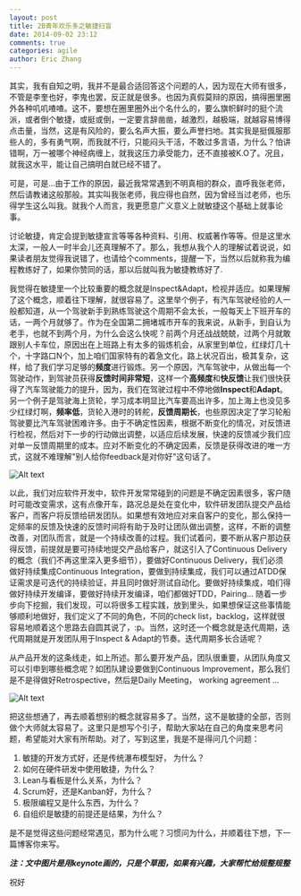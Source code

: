 ```yaml
---
layout: post
title: 2B青年欢乐多之敏捷扫盲
date: 2014-09-02 23:12
comments: true
categories: agile
author: Eric Zhang
---
```


其实，我有自知之明，我并不是最合适回答这个问题的人，因为现在大师有很多，不管是李奎也好，李鬼也罢，反正就是很多。也因为真假莫辩的原因，搞得圈里圈外各种叽叽喳喳。这不，要想在圈里圈外出个名什么的，要么旗帜鲜时的挺个流派，或者倒个敏捷，或挺或倒，一定要言辞凿凿，越激烈，越极端，就越容易博得点击量，当然，这是有风险的，要么名声大振，要么声誉扫地。其实我是挺偑服那些人的，多有勇气啊，而我就不行，只能闷头干活，不敢过多言语，为什么？怕讲错啊，万一被哪个神经病缠上，就我这压力承受能力，还不直接被K.O了。况且，就我这水平，能让自己搞明白就已经不错了。

可是，可是...由于工作的原因，最近我常常遇到不明真相的群众，直呼我张老师，然后请教诸这般那般。其实叫我张老师，我应得也自然，因为曾经当过老师，也乐得学生这么叫我。就我个人而言，我更愿意广义意义上就敏捷这个基础上就事论事。

讨论敏捷，肯定会提到敏捷宣言等等各种资料、引用、权威著作等等。但是这里水太深，一般人一时半会儿还真理解不了。那么，我想从我个人的理解试着说说，如果读者朋友觉得我说错了，也请给个comments，提醒一下，当然以后就称我为编程教练好了，如果你赞同的话，那以后就叫我为敏捷教练好了.

我觉得在敏捷里一个比较重要的概念就是Inspect&Adapt，检视并适应。如果理解了这个概念，顺着往下理解，就很容易了。这里举个例子，有汽车驾驶经验的人一般都知道，从一个驾驶新手到熟练驾驶这个周期不会太长，一般每天上下班开车的话，一两个月就够了。作为在全国第二拥堵城市开车的我来说，从新手，到自认为老手，也就不到两个月，为什么会这么快呢？前两个月还战战兢兢，过两个月就敢跟别人卡车位，原因出在上班路上有太多的锻炼机会，从家里到单位，红绿灯几十个，十字路口N个，加上咱们国家特有的着急文化，路上状况百出，极其复杂，这样，给了我们学习足够的**频度**进行锻炼。另一个原因，汽车驾驶中，从做出每一个驾驶动作，到驾驶员获得**反馈时间非常短**，这样一个**高频度**和**快反馈**让我们很快获得了汽车驾驶能力的提升，因为，我们在驾驶过程中不停地做**Inspect**和**Adapt**。另一个例子是驾驶海上货轮，学习成本明显比汽车要高出许多，加上海上也没见多少红绿灯啊，**频率低**，货轮入港时的转舵，**反馈周期长**，也些原因决定了学习轮船驾驶要比汽车驾驶困难许多。由于不确定性因素，根据不断变化的情况，对反馈进行检视，然后对下一步的行动做出调整，以适应后续发展，快速的反馈减少我们应对单一反馈周期里的成本。应对不断变化的不确定因素，反馈是获得改进的唯一方式，这就不难理解"别人给你feedback是对你好"这句话了。

![Alt text](/images/2014-09-02-talk-about-agile/inspect_adapt_cycle.png "Inspect & Adapt")

以此，我们对应软件开发中，软件开发常常碰到的问题是不确定因素很多，客户随时可能改变需求，这有点像开车，路况总是处在变化中，软件研发团队提交产品给客户，而客户将反馈给研发团队。如果想有效地应对来自客户的变化，那么保持一定频率的反馈及快速的反馈时间将有助于及时让团队做出调整，这样，不断的调整改善，对团队而言，就是一个持续改善的过程。我们试着问，要不断从客户那边获得反馈，前提就是要可持续地提交产品给客户，就这引入了Continuous Delivery的概念（我们不再这里深入更多细节），要做好Continuous Delivery，我们必须做好持续集成Continuous Integration，要做到持续集成，我们可以通过ATDD保证需求是可迭代的持续验证，并且同时做好测试自动化。要做好持续集成，咱们得做好持续开发编译，要做好持续开发编译，咱们都做好TDD，Pairing... 随着一步步向下挖掘，我们发现，可以将很多工程实践，放到里头，如果想保证这些事情能够顺利地做好，我们定义了不同的角色，不同的check list，backlog，这样就很容易地顺着这个思路去自圆其说了，:p。当然，这时还一个概念就是迭代周期，迭代周期就是开发团队用于Inspect & Adapt的节奏。迭代周期多长合适呢？

从产品开发的这条线走，如上所述。那么要开发产品，团队很重要，从团队角度又可以引申到哪些概念呢？如团队建设要做到Continuous Improvement，那么我们是不是得做好Retrospective，然后是Daily Meeting， working agreement ...

![Alt text](/images/2014-09-02-talk-about-agile/concepts_links.png "Concepts Link")

把这些想通了，再去顺着想别的概念就容易多了。当然，这不是敏捷的全部，否则做个大师就太容易了。这里只是想写个引子，帮助大家站在自己的角度来思考问题，希望能对大家有所帮助。对了，写到这里，我是不是得问几个问题：

1. 敏捷的开发方式好，还是传统瀑布模型好， 为什么？
2. 如何在硬件研发中使用敏捷，为什么？
3. Lean与看板是什么关系，为什么？
4. Scrum好，还是Kanban好，为什么？
5. 极限编程又是什么东西，为什么？
6. 自组织是敏捷的前提还是结果，为什么？

是不是觉得这些问题经常遇见，那为什么呢？习惯问为什么，并顺着往下想，下一篇博客你来写。

***注：文中图片是用keynote画的，只是个草图，如果有兴趣，大家帮忙给规整规整***

祝好

